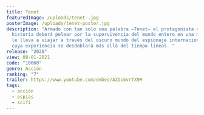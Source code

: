 ```yaml
---
title: Tenet
featuredImage: /uploads/tenet-.jpg
posterImage: /uploads/tenet-poster.jpg
description: "Armado con tan solo una palabra –Tenet– el protagonista de esta
  historia deberá pelear por la supervivencia del mundo entero en una misión que
  le lleva a viajar a través del oscuro mundo del espionaje internacional, y
  cuya experiencia se desdoblará más allá del tiempo lineal. "
release: "2020"
view: 08-01-2021
code: "10060"
genre: Acción
ranking: "7"
trailer: https://www.youtube.com/embed/AZGcmvrTX9M
tags:
  - acción
  - espías
  - scifi
---
```

